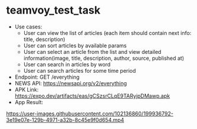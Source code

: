 # teamvoy_test_task
- Use cases:
  - User can view the list of articles (each item should contain next info: title, description)
  - User can sort articles by available params
  - User can select an article from the list and view detailed information(image, title, description, author, source, published at)
  - User can search in articles by word
  - User can search articles for some time period
- Endpoint:  GET /everything
- NEWS API: https://newsapi.org/v2/everything
- APK Link: https://expo.dev/artifacts/eas/gCSzsrCLqE9TARyjpDMawp.apk
- App Result: 




https://user-images.githubusercontent.com/102136860/199936792-3e19e07e-129b-4971-a32b-8c45e9f0d654.mp4
